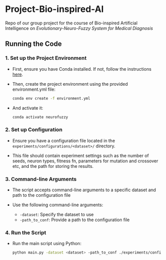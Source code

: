 # Project-Bio-inspired-AI
Repo of our group project for the course of Bio-inspired Artificial Intelligence on _Evolutionary-Neuro-Fuzzy System for Medical Diagnosis_

## Running the Code

### 1. Set up the Project Environment

- First, ensure you have Conda installed. If not, follow the instructions [here](https://docs.conda.io/projects/conda/en/latest/user-guide/install/index.html).
- Then, create the project environment using the provided environment.yml file:
  ```bash
  conda env create -f environment.yml
  ```

- And activate it:

  ```bash
  conda activate neurofuzzy
  ```

### 2. Set up Configuration

- Ensure you have a configuration file located in the `experiments/configurations/<dataset>/` directory.

- This file should contain experiment settings such as the number of seeds, neuron types, fitness fn, parameters for mutation and crossover etc, and the path for storing the results.

### 3. Command-line Arguments

- The script accepts command-line arguments to a specific dataset and path to the configuration file

- Use the following command-line arguments:
  - `-dataset`: Specify the dataset to use
  - `-path_to_conf`: Provide a path to the configuration file

### 4. Run the Script

- Run the main script using Python:
  ```bash
  python main.py -dataset <dataset> -path_to_conf ./experiments/configurations/<dataset>/<name_of_conf>.json 
  ```
